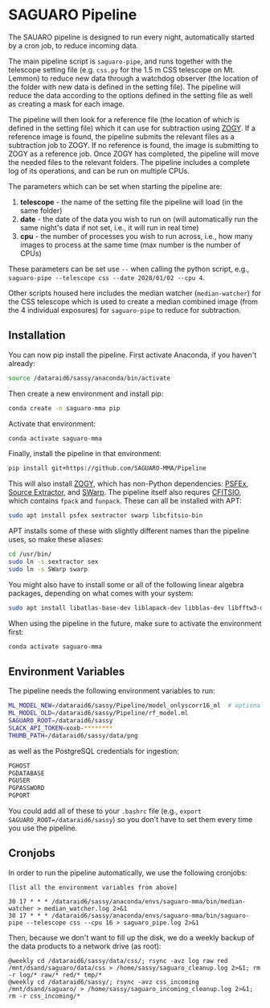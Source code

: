 # SAGUARO Pipeline

The SAUARO pipeline is designed to run every night, automatically started by a cron job, to reduce incoming data.

The main pipeline script is `saguaro-pipe`, and runs together with the telescope setting file (e.g. `css.py` for the 1.5 m CSS telescope on Mt. Lemmon) to reduce new data through a watchdog observer (the location of the folder with new data is defined in the setting file). The pipeline will reduce the data according to the options defined in the setting file as well as creating a mask for each image.

The pipeline will then look for a reference file (the location of which is defined in the setting file) which it can use for subtraction using [ZOGY](https://github.com/KerryPaterson/ZOGY). If a reference image is found, the pipeline submits the relevant files as a subtraction job to ZOGY. If no reference is found, the image is submitting to ZOGY as a reference job. Once ZOGY has completed, the pipeline will move the needed files to the relevant folders. The pipeline includes a complete log of its operations, and can be run on multiple CPUs.

The parameters which can be set when starting the pipeline are:
1) **telescope** - the name of the setting file the pipeline will load (in the same folder)
2) **date** - the date of the data you wish to run on (will automatically run the same night's data if not set, i.e., it will run in real time)
3) **cpu** - the number of processes you wish to run across, i.e., how many images to process at the same time (max number is the number of CPUs)

These parameters can be set use `--` when calling the python script, e.g., `saguaro-pipe --telescope css --date 2020/01/02 --cpu 4`.

Other scripts housed here includes the median watcher (`median-watcher`) for the CSS telescope which is used to create a median combined image (from the 4 individual exposures) for `saguaro-pipe` to reduce for subtraction.

## Installation
You can now pip install the pipeline. First activate Anaconda, if you haven't already:
```bash
source /dataraid6/sassy/anaconda/bin/activate
```

Then create a new environment and install pip:
```bash
conda create -n saguaro-mma pip
```

Activate that environment:
```bash
conda activate saguaro-mma
```

Finally, install the pipeline in that environment:
```bash
pip install git+https://github.com/SAGUARO-MMA/Pipeline
```

This will also install [ZOGY](https://github.com/KerryPaterson/ZOGY), which has non-Python dependencies: [PSFEx](http://www.astromatic.net/software/psfex), [Source Extractor](http://www.astromatic.net/software/sextractor), and [SWarp](http://www.astromatic.net/software/swarp). The pipeline itself also requres [CFITSIO](https://heasarc.gsfc.nasa.gov/docs/software/fitsio/fitsio.html), which contains `fpack` and `funpack`. These can all be installed with APT:
```bash
sudo apt install psfex sextractor swarp libcfitsio-bin
```

APT installs some of these with slightly different names than the pipeline uses, so make these aliases:
```bash
cd /usr/bin/
sudo ln -s sextractor sex
sudo ln -s SWarp swarp
```

You might also have to install some or all of the following linear algebra packages, depending on what comes with your system:
```bash
sudo apt install libatlas-base-dev liblapack-dev libblas-dev libfftw3-devlibplplot-dev
```

When using the pipeline in the future, make sure to activate the environment first:
```bash
conda activate saguaro-mma
```

## Environment Variables
The pipeline needs the following environment variables to run:
```bash
ML_MODEL_NEW=/dataraid6/sassy/Pipeline/model_onlyscorr16_ml  # optional, the default is included in the package
ML_MODEL_OLD=/dataraid6/sassy/Pipeline/rf_model.ml
SAGUARO_ROOT=/dataraid6/sassy
SLACK_API_TOKEN=xoxb-********
THUMB_PATH=/dataraid6/sassy/data/png
```

as well as the PostgreSQL credentials for ingestion:
```bash
PGHOST
PGDATABASE
PGUSER
PGPASSWORD
PGPORT
```

You could add all of these to your `.bashrc` file (e.g., `export SAGUARO_ROOT=/dataraid6/sassy`) so you don't have to set them every time you use the pipeline.

## Cronjobs
In order to run the pipeline automatically, we use the following cronjobs:
```
[list all the environment variables from above]

30 17 * * * /dataraid6/sassy/anaconda/envs/saguaro-mma/bin/median-watcher > median_watcher.log 2>&1
30 17 * * * /dataraid6/sassy/anaconda/envs/saguaro-mma/bin/saguaro-pipe --telescope css --cpu 16 > saguaro_pipe.log 2>&1
```

Then, because we don't want to fill up the disk, we do a weekly backup of the data products to a network drive (as root):
```
@weekly cd /dataraid6/sassy/data/css/; rsync -avz log raw red /mnt/dsand/saguaro/data/css > /home/sassy/saguaro_cleanup.log 2>&1; rm -r log/* raw/* red/* tmp/*
@weekly cd /dataraid6/sassy/; rsync -avz css_incoming /mnt/dsand/saguaro/ > /home/sassy/saguaro_incoming_cleanup.log 2>&1; rm -r css_incoming/*
```
